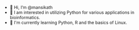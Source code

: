 - 👋 Hi, I’m @mansikath
- 👀 I am interested in utilizing Python for various applications in bioinformatics.
- 🌱 I'm currently learning Python, R and the basics of Linux.



<!---
mansikath/mansikath is a ✨ special ✨ repository because its `README.md` (this file) appears on your GitHub profile.
You can click the Preview link to take a look at your changes.
--->
